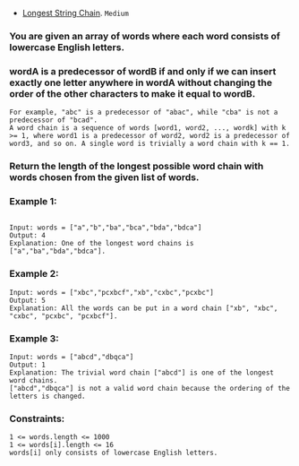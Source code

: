  - [Longest String Chain](https://leetcode.com/problems/longest-string-chain/).
`Medium`

### You are given an array of words where each word consists of lowercase English letters.

### wordA is a predecessor of wordB if and only if we can insert exactly one letter anywhere in wordA without changing the order of the other characters to make it equal to wordB.
```
For example, "abc" is a predecessor of "abac", while "cba" is not a predecessor of "bcad".
A word chain is a sequence of words [word1, word2, ..., wordk] with k >= 1, where word1 is a predecessor of word2, word2 is a predecessor of word3, and so on. A single word is trivially a word chain with k == 1.
```
### Return the length of the longest possible word chain with words chosen from the given list of words.

 

### Example 1:
```

Input: words = ["a","b","ba","bca","bda","bdca"]
Output: 4
Explanation: One of the longest word chains is ["a","ba","bda","bdca"].
```
### Example 2:
```
Input: words = ["xbc","pcxbcf","xb","cxbc","pcxbc"]
Output: 5
Explanation: All the words can be put in a word chain ["xb", "xbc", "cxbc", "pcxbc", "pcxbcf"].
```
### Example 3:
```
Input: words = ["abcd","dbqca"]
Output: 1
Explanation: The trivial word chain ["abcd"] is one of the longest word chains.
["abcd","dbqca"] is not a valid word chain because the ordering of the letters is changed.
 ```

### Constraints:
```
1 <= words.length <= 1000
1 <= words[i].length <= 16
words[i] only consists of lowercase English letters.
```
